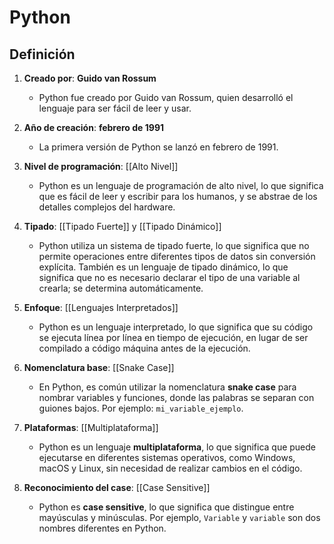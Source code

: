 # Python

## Definición 

1. **Creado por**: **Guido van Rossum**  
   - Python fue creado por Guido van Rossum, quien desarrolló el lenguaje para ser fácil de leer y usar.

2. **Año de creación**: **febrero de 1991**  
   - La primera versión de Python se lanzó en febrero de 1991.

3. **Nivel de programación**: [[Alto Nivel]]
   - Python es un lenguaje de programación de alto nivel, lo que significa que es fácil de leer y escribir para los humanos, y se abstrae de los detalles complejos del hardware.

4. **Tipado**: [[Tipado Fuerte]] y [[Tipado Dinámico]]  
   - Python utiliza un sistema de tipado fuerte, lo que significa que no permite operaciones entre diferentes tipos de datos sin conversión explícita. También es un lenguaje de tipado dinámico, lo que significa que no es necesario declarar el tipo de una variable al crearla; se determina automáticamente.

5. **Enfoque**: [[Lenguajes Interpretados]]
   - Python es un lenguaje interpretado, lo que significa que su código se ejecuta línea por línea en tiempo de ejecución, en lugar de ser compilado a código máquina antes de la ejecución.

6. **Nomenclatura base**: [[Snake Case]]
   - En Python, es común utilizar la nomenclatura **snake case** para nombrar variables y funciones, donde las palabras se separan con guiones bajos. Por ejemplo: `mi_variable_ejemplo`.

7. **Plataformas**: [[Multiplataforma]]
   - Python es un lenguaje **multiplataforma**, lo que significa que puede ejecutarse en diferentes sistemas operativos, como Windows, macOS y Linux, sin necesidad de realizar cambios en el código.

8. **Reconocimiento del case**: [[Case Sensitive]]  
   - Python es **case sensitive**, lo que significa que distingue entre mayúsculas y minúsculas. Por ejemplo, `Variable` y `variable` son dos nombres diferentes en Python.